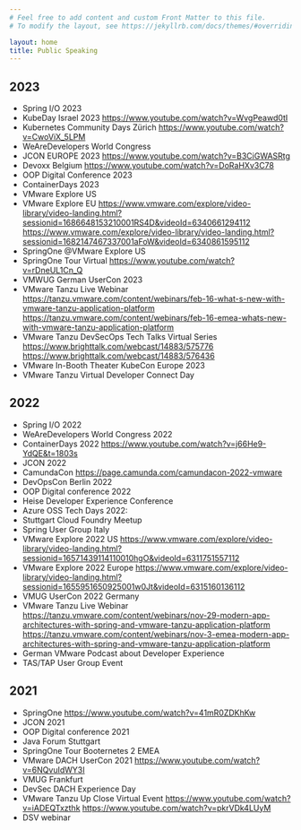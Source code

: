 ```yaml
---
# Feel free to add content and custom Front Matter to this file.
# To modify the layout, see https://jekyllrb.com/docs/themes/#overriding-theme-defaults

layout: home
title: Public Speaking
---
```


## 2023
- Spring I/O 2023
- KubeDay Israel 2023
  https://www.youtube.com/watch?v=WvgPeawd0tI
- Kubernetes Community Days Zürich
  https://www.youtube.com/watch?v=CwoViX_5LPM
- WeAreDevelopers World Congress
- JCON EUROPE 2023
  https://www.youtube.com/watch?v=B3CiGWASRtg
- Devoxx Belgium
  https://www.youtube.com/watch?v=DoRaHXv3C78
- OOP Digital Conference 2023
- ContainerDays 2023
- VMware Explore US
- VMware Explore EU
  https://www.vmware.com/explore/video-library/video-landing.html?sessionid=1686648153210001RS4D&videoId=6340661294112
  https://www.vmware.com/explore/video-library/video-landing.html?sessionid=1682147467337001aFoW&videoId=6340861595112
- SpringOne @VMware Explore US
- SpringOne Tour Virtual 
  https://www.youtube.com/watch?v=rDneUL1Cn_Q
- VMWUG German UserCon 2023
- VMware Tanzu Live Webinar
  https://tanzu.vmware.com/content/webinars/feb-16-what-s-new-with-vmware-tanzu-application-platform
  https://tanzu.vmware.com/content/webinars/feb-16-emea-whats-new-with-vmware-tanzu-application-platform
- VMware Tanzu DevSecOps Tech Talks Virtual Series
  https://www.brighttalk.com/webcast/14883/575776
  https://www.brighttalk.com/webcast/14883/576436
- VMware In-Booth Theater KubeCon Europe 2023
- VMware Tanzu Virtual Developer Connect Day

## 2022
- Spring I/O 2022
- WeAreDevelopers World Congress 2022
- ContainerDays 2022
  https://www.youtube.com/watch?v=j66He9-YdQE&t=1803s
- JCON 2022
- CamundaCon
  https://page.camunda.com/camundacon-2022-vmware   
- DevOpsCon Berlin 2022
- OOP Digital conference 2022
- Heise Developer Experience Conference
- Azure OSS Tech Days 2022:
- Stuttgart Cloud Foundry Meetup
- Spring User Group Italy
- VMware Explore 2022 US
  https://www.vmware.com/explore/video-library/video-landing.html?sessionid=16571439114110010hgO&videoId=6311751557112 
- VMware Explore 2022 Europe
  https://www.vmware.com/explore/video-library/video-landing.html?sessionid=1655951650925001w0Jt&videoId=6315160136112
- VMUG UserCon 2022 Germany
- VMware Tanzu Live Webinar
  https://tanzu.vmware.com/content/webinars/nov-29-modern-app-architectures-with-spring-and-vmware-tanzu-application-platform  
  https://tanzu.vmware.com/content/webinars/nov-3-emea-modern-app-architectures-with-spring-and-vmware-tanzu-application-platform
- German VMware Podcast about Developer Experience
- TAS/TAP User Group Event

## 2021
- SpringOne
  https://www.youtube.com/watch?v=41mR0ZDKhKw
- JCON 2021
- OOP Digital conference 2021
- Java Forum Stuttgart
- SpringOne Tour Booternetes 2 EMEA 
- VMware DACH UserCon 2021
  https://www.youtube.com/watch?v=6NQvuIdWY3I
- VMUG Frankfurt
- DevSec DACH Experience Day
- VMware Tanzu Up Close Virtual Event
  https://www.youtube.com/watch?v=iADEQTxzthk 
  https://www.youtube.com/watch?v=pkrVDk4LUyM
- DSV webinar
